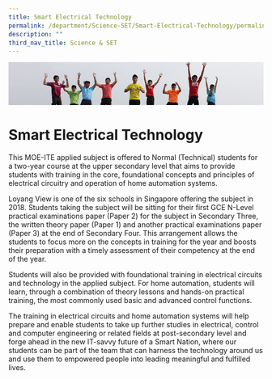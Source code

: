 ```yaml
---
title: Smart Electrical Technology
permalink: /department/Science-SET/Smart-Electrical-Technology/permalink/
description: ""
third_nav_title: Science & SET
---
```

![](/images/Banner.jpg)

Smart Electrical Technology
===========================

This MOE-ITE applied subject is offered to Normal (Technical) students for a two-year course at the upper secondary level that aims to provide students with training in the core, foundational concepts and principles of electrical circuitry and operation of home automation systems.

Loyang View is one of the six schools in Singapore offering the subject in 2018. Students taking the subject will be sitting for their first GCE N-Level practical examinations paper (Paper 2) for the subject in Secondary Three, the written theory paper (Paper 1) and another practical examinations paper (Paper 3) at the end of Secondary Four. This arrangement allows the students to focus more on the concepts in training for the year and boosts their preparation with a timely assessment of their competency at the end of the year.

Students will also be provided with foundational training in electrical circuits and technology in the applied subject. For home automation, students will learn, through a combination of theory lessons and hands-on practical training, the most commonly used basic and advanced control functions.

The training in electrical circuits and home automation systems will help prepare and enable students to take up further studies in electrical, control and computer engineering or related fields at post-secondary level and forge ahead in the new IT-savvy future of a Smart Nation, where our students can be part of the team that can harness the technology around us and use them to empowered people into leading meaningful and fulfilled lives.
